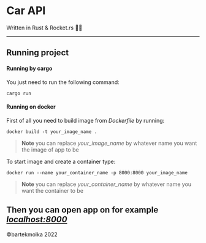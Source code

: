 # Car API

Written in Rust & Rocket.rs 🦀🚀

---

## Running project

#### Running by cargo

You just need to run the following command:

```
cargo run
```

#### Running on docker

First of all you need to build image from *Dockerfile* by running: 

```
docker build -t your_image_name .
```

> **Note** you can replace *your_image_name* by whatever name you want the image of app to be

To start image and create a container type:

```
docker run --name your_container_name -p 8000:8000 your_image_name
```

> **Note** you can replace *your_container_name* by whatever name you want the container to be

Then you can open app on for example *[localhost:8000](http://localhost:8000/probabilityOfUnitInjectorFail?vin=WDBRF40J43F433102)*
---

©bartekmolka 2022

